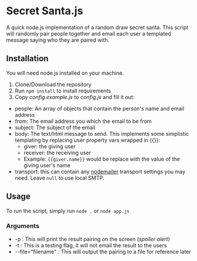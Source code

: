 # Secret Santa.js

A quick node.js implementation of a random draw secret santa. This script will randomly pair people together and email each user a templated message saying who they are paired with.

## Installation
You will need node.js installed on your machine.

1. Clone/Download the repository
2. Run `npm install` to install requirements
3. Copy *config.example.js* to *config.js* and fill it out:
  * people: An array of objects that contain the person's name and email address
  * from: The email address you which the email to be from
  * subject: The subject of the email
  * body: The text/html message to send.  This implements some simplistic templating by replacing user property vars wrapped in {{}}:
    * giver: the giving user
    * receiver: the receiving user
    * Example: `{{giver.name}}` would be replace with the value of the giving user's name
  * transport: this can contain any [nodemailer](http://www.nodemailer.com/) transport settings you may need.  Leave `null` to use local SMTP.

## Usage
To run the script, simply run `node .` or `node app.js`
### Arguments
* -p : This will print the result pairing on the screen (*spoiler alert*)
* -t : This is a testing flag, it will not email the result to the users
* --file="filename" : This will output the pairing to a file for reference later
